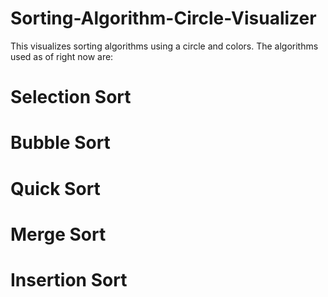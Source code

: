 # Sorting-Algorithm-Circle-Visualizer

This visualizes sorting algorithms using a circle and colors.
The algorithms used as of right now are:
# Selection Sort
# Bubble Sort
# Quick Sort
# Merge Sort
# Insertion Sort
# 

